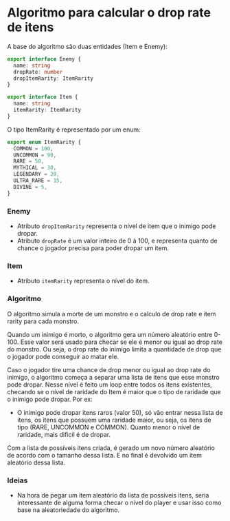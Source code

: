 # Algoritmo para calcular o drop rate de itens

A base do algoritmo são duas entidades (Item e Enemy):

```typescript
export interface Enemy {
  name: string
  dropRate: number
  dropItemRarity: ItemRarity
}

export interface Item {
  name: string
  itemRarity: ItemRarity
}
```

O tipo ItemRarity é representado por um enum:

```typescript
export enum ItemRarity {
  COMMON = 100,
  UNCOMMON = 90,
  RARE = 50,
  MYTHICAL = 30,
  LEGENDARY = 20,
  ULTRA_RARE = 15,
  DIVINE = 5,
}
```

### Enemy

- Atributo `dropItemRarity` representa o nível de item que o inimigo pode dropar.
- Atributo `dropRate` é um valor inteiro de 0 à 100, e representa quanto de chance o jogador precisa para poder dropar um item.

### Item

- Atributo `itemRarity` representa o nível do item.

### Algoritmo

O algoritmo simula a morte de um monstro e o calculo de drop rate e item rarity para cada monstro.

Quando um inimigo é morto, o algoritmo gera um número aleatório entre 0-100. Esse valor será usado para checar se ele é menor ou igual ao drop rate do monstro. Ou seja, o drop rate do inimigo limita a quantidade de drop que o jogador pode conseguir ao matar ele.

Caso o jogador tire uma chance de drop menor ou igual ao drop rate do inimigo, o algoritmo começa a separar uma lista de itens que esse monstro pode dropar. Nesse nível é feito um loop entre todos os itens existentes, checando se o nível de raridade do Item é maior que o tipo de raridade que o inimigo pode dropar. Por ex:

- O inimigo pode dropar itens raros (valor 50), só vão entrar nessa lista de itens, os itens que possuem uma raridade maior, ou seja, os itens de tipo (RARE, UNCOMMON e COMMON). Quanto menor o nível de raridade, mais dificil é de dropar.

Com a lista de possíveis itens criada, é gerado um novo número aleatório de acordo com o tamanho dessa lista. E no final é devolvido um item aleatório dessa lista.

### Ideias

- Na hora de pegar um item aleatório da lista de possíveis itens, seria interessante de alguma forma checar o nível do player e usar isso como base na aleatoriedade do algoritmo.
